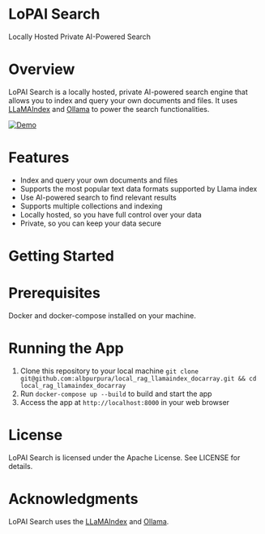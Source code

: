 LoPAI Search
================

Locally Hosted Private AI-Powered Search

# Overview

LoPAI Search is a locally hosted, private AI-powered search engine that allows you to index and query your own documents and files. It uses [LLaMAIndex](https://www.llamaindex.ai/) and [Ollama](https://ollama.com/) to power the search functionalities.

[![Demo](https://img.youtube.com/vi/nxcjKnlOzEw/1.jpg)](https://www.youtube.com/watch?v=nxcjKnlOzEw)

# Features

- Index and query your own documents and files
- Supports the most popular text data formats supported by Llama index
- Use AI-powered search to find relevant results
- Supports multiple collections and indexing
- Locally hosted, so you have full control over your data
- Private, so you can keep your data secure

# Getting Started

# Prerequisites
Docker and docker-compose installed on your machine.

# Running the App

1. Clone this repository to your local machine `git clone git@github.com:albpurpura/local_rag_llamaindex_docarray.git && cd local_rag_llamaindex_docarray`
2. Run `docker-compose up --build` to  build and start the app
3. Access the app at `http://localhost:8000` in your web browser


# License

LoPAI Search is licensed under the Apache License. See LICENSE for details.

# Acknowledgments

LoPAI Search uses the [LLaMAIndex](https://www.llamaindex.ai/) and [Ollama](https://ollama.com/).